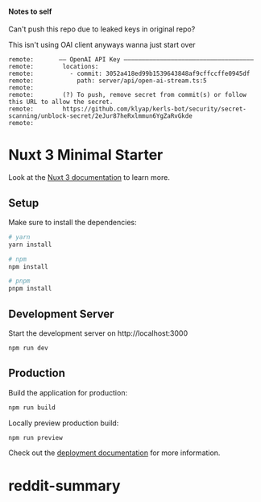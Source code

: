 #### Notes to self

Can't push this repo due to leaked keys in original repo?

This isn't using OAI client anyways wanna just start over

```
remote:       —— OpenAI API Key ————————————————————————————————————
remote:        locations:
remote:          - commit: 3052a418ed99b1539643848af9cffccffe0945df
remote:            path: server/api/open-ai-stream.ts:5
remote:   
remote:        (?) To push, remove secret from commit(s) or follow this URL to allow the secret.
remote:        https://github.com/klyap/kerls-bot/security/secret-scanning/unblock-secret/2eJur87heRxlmmun6YgZaRvGkde
remote:   
```

# Nuxt 3 Minimal Starter

Look at the [Nuxt 3 documentation](https://nuxt.com/docs/getting-started/introduction) to learn more.

## Setup

Make sure to install the dependencies:

```bash
# yarn
yarn install

# npm
npm install

# pnpm
pnpm install
```

## Development Server

Start the development server on http://localhost:3000

```bash
npm run dev
```

## Production

Build the application for production:

```bash
npm run build
```

Locally preview production build:

```bash
npm run preview
```

Check out the [deployment documentation](https://nuxt.com/docs/getting-started/deployment) for more information.

# reddit-summary
